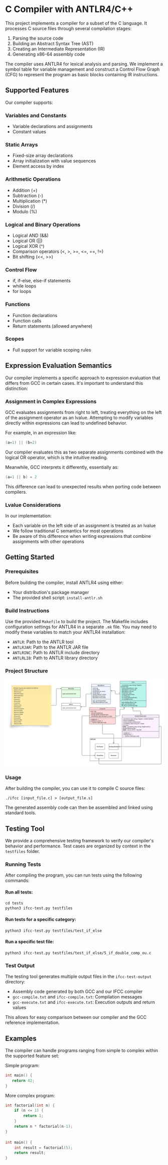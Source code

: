 # C Compiler with ANTLR4/C++

This project implements a compiler for a subset of the C language. It processes C source files through several compilation stages:
1. Parsing the source code
2. Building an Abstract Syntax Tree (AST)
3. Creating an Intermediate Representation (IR)
4. Generating x86-64 assembly code

The compiler uses ANTLR4 for lexical analysis and parsing. We implement a symbol table for variable management and construct a Control Flow Graph (CFG) to represent the program as basic blocks containing IR instructions.

## Supported Features

Our compiler supports:

### Variables and Constants
- Variable declarations and assignments
- Constant values

### Static Arrays
- Fixed-size array declarations
- Array initialization with value sequences
- Element access by index

### Arithmetic Operations
- Addition (+)
- Subtraction (-)
- Multiplication (*)
- Division (/)
- Modulo (%)

### Logical and Binary Operations
- Logical AND (&&)
- Logical OR (||)
- Logical XOR (^)
- Comparison operators (<, >, >=, <=, ==, !=)
- Bit shifting (<<, >>)

### Control Flow
- if, if-else, else-if statements
- while loops
- for loops

### Functions
- Function declarations
- Function calls
- Return statements (allowed anywhere)

### Scopes
- Full support for variable scoping rules

## Expression Evaluation Semantics

Our compiler implements a specific approach to expression evaluation that differs from GCC in certain cases. It's important to understand this distinction:

### Assignment in Complex Expressions

GCC evaluates assignments from right to left, treating everything on the left of the assignment operator as an lvalue. Attempting to modify variables directly within expressions can lead to undefined behavior.

For example, in an expression like:
```c
(a=1) || (b=2)
```

Our compiler evaluates this as two separate assignments combined with the logical OR operator, which is the intuitive reading.

Meanwhile, GCC interprets it differently, essentially as:
```c
(a=1 || b) = 2
```

This difference can lead to unexpected results when porting code between compilers.

### Lvalue Considerations

In our implementation:
- Each variable on the left side of an assignment is treated as an lvalue
- We follow traditional C semantics for most operations
- Be aware of this difference when writing expressions that combine assignments with other operations

## Getting Started

### Prerequisites

Before building the compiler, install ANTLR4 using either:
- Your distribution's package manager
- The provided shell script: `install-antlr.sh`

### Build Instructions

Use the provided `Makefile` to build the project. The Makefile includes configuration settings for ANTLR4 in a separate `.mk` file. You may need to modify these variables to match your ANTLR4 installation:
- `ANTLR`: Path to the ANTLR tool
- `ANTLRJAR`: Path to the ANTLR JAR file
- `ANTLRINC`: Path to ANTLR include directory
- `ANTLRLIB`: Path to ANTLR library directory

### Project Structure
![Compiler Architecture](UML_class.jpeg "C Compiler Architecture")

### Usage

After building the compiler, you can use it to compile C source files:

```
./ifcc [input_file.c] > [output_file.s]
```

The generated assembly code can then be assembled and linked using standard tools.

## Testing Tool

We provide a comprehensive testing framework to verify our compiler's behavior and performance. Test cases are organized by context in the `testfiles` folder.

### Running Tests

After compiling the program, you can run tests using the following commands:

#### Run all tests:
```
cd tests
python3 ifcc-test.py testfiles
```

#### Run tests for a specific category:
```
python3 ifcc-test.py testfiles/test_if_else
```

#### Run a specific test file:
```
python3 ifcc-test.py testfiles/test_if_else/5_if_double_comp_ou.c
```

### Test Output

The testing tool generates multiple output files in the `ifcc-test-output` directory:
- Assembly code generated by both GCC and our IFCC compiler
- `gcc-compile.txt` and `ifcc-compile.txt`: Compilation messages
- `gcc-execute.txt` and `ifcc-execute.txt`: Execution outputs and return values

This allows for easy comparison between our compiler and the GCC reference implementation.

## Examples

The compiler can handle programs ranging from simple to complex within the supported feature set:

Simple program:
```c
int main() {
   return 42;
}
```

More complex program:
```c
int factorial(int n) {
    if (n <= 1) {
        return 1;
    }
    return n * factorial(n-1);
}

int main() {
    int result = factorial(5);
    return result;
}
```
